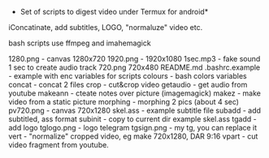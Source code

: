 * Set of scripts to digest video under Termux for android*

iConcatinate, add subtitles, LOGO, "normaluze" video etc.

bash scripts use ffmpeg and imahemagick

1280.png - canvas 1280x720
1920.png - 1920x1080
1sec.mp3 - fake sound 1 sec to create audio track
720.png 720x480
README.md
.bashrc.example - example with enc variables for  scripts
colours - bash colors variables
concat - concat 2 files
crop - cut&crop video 
getaudio - get audio from youtube
makeann -  cteate notes over picture (imagemagick)
makez - make video from a static picture
morphing - morphing 2 pics (about 4 sec)
pv720.png - canvas 720x1280
skel.ass - example subtitle file 
subadd - add subtitled, ass format
subinit - copy to current dir example skel.ass 
tgadd - add logo
tglogo.png - logo telegram
tgsign.png - my tg, you can replace it
vert - "normalize" cropped video, eg make 720x1280, DAR 9:16
vpart - cut video fragment from youtube.
